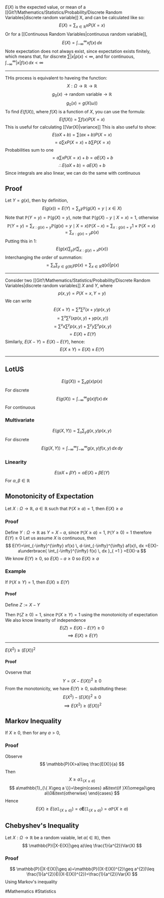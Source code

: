 $E(X)$ is the expected value, or mean of a [[Git?/Mathematics/Statistics/Probability/Discrete Random Variables|discrete random variable]] X, and can be calculated like so:
$$
E(X)=\sum_{x\in \mathbb{R}} xP(X=x)
$$
Or for a [[Continuous Random Variables|continuous random variable]],
$$
E(X)=\int_{-\infty}^{\infty} xf(x) \, dx 
$$
Note expectation does not always exist, since expectation exists finitely, which means that, for discrete $\sum|x|p(x)<\infty$, and for continuous, $\int_{-\infty}^{\infty} |x|f(x) \, dx<\infty$
___
THis process is equivalent to haveing the function:
$$
X:\Omega\to \mathbb{R}\to \mathbb{R}
$$
$$
g_{0}(x)\to \text{random variable}\to \mathbb{R}
$$
$$
g_{0}(x)=g(X(\omega))
$$
To find $E(f(X))$, where $f(X)$ is a function of $X$, you can use the formula:
$$
E(f(X))=\sum f(x)P(X=x)
$$
This is useful for calculating [[Var(X)|variance]]
This is also useful to show:
$$
E(aX+b)=\sum (ax+b)P(X=x)
$$
$$
=a\sum xP(X=x)+b\sum P(X=x)
$$
Probabilities sum to one
$$
=a\sum xP(X=x)+b=aE(X)+b
$$
$$
\therefore E(aX+b)=aE(X)+b
$$
Since integrals are also linear, we can do the same with continuous
## Proof
Let $Y=g(x)$, then by definition,
$$
E(g(x))=E(Y)=\sum_{y}y\mathbb{P}(g(X)=y\mid x\in X)
$$
Note that $\mathbb{P}(Y=y)=\mathbb{P}(g(X)=y)$, note that $\mathbb{P}(g(X)-y\mid X=x)=1$, otherwise
$$
\mathbb{P}(Y=y)=\sum_{x:g(x)=y}\mathbb{P}(g(x)=y\mid X=x)\mathbb{P}(X-x)=\sum_{x:g(x)=y}1\times \mathbb{P}(X=x)=\sum_{x:g(x)=y}p(x)
$$
Putting this in $1$:
$$
E(g(x)\sum_{y}y\left( \sum_{x:g(y)=x} p(x) \right)
$$
Interchanging the order of summation:
$$
=\sum_{x}\sum_{y\in g(\mathbb{R})}yp(x)=\sum_{x\in \mathbb{R}}q(x)|p(x)
$$
___
Consider two [[Git?/Mathematics/Statistics/Probability/Discrete Random Variables|discrete random variables]] $X$ and $Y$, where 
$$
p(x,y)=P(X=x, Y=y)
$$
We can write
$$
E(X+Y)=\sum^{x}\sum^{y}(x+y)p(x,y)
$$
$$
=\sum^{x}\sum^{y}(xp(x,y)+yp(x,y))
$$
$$
=\sum^{x}x\sum^{y}p(x,y)+\sum^{y}y\sum^{x}p(x,y)
$$
$$
=E(X)+E(Y)
$$
Similarly, $E(X-Y)=E(X)-E(Y)$, hence:
$$
E(X\pm Y)=E(X)\pm E(Y)
$$
___
## LotUS
$$
E(g(X))=\sum_{x} g(x)p(x)
$$
For discrete
$$
E(g(X))=\int_{-\infty}^{\infty} g(x)f(x) \, dx 
$$
For continuous
### Multivariate
$$
E(g(X,Y))=\sum_{x}\sum_{y}g(x,y)p(x,y)
$$
For discrete
$$
E(g(X,Y))=\int_{-\infty}^{\infty} \int_{-\infty}^{\infty} g(x,y)f(x,y) \, dx  \, dy 
$$
### Linearity
$$
E(\alpha X+\beta Y)=\alpha E(X)+\beta E(Y)
$$
For $\alpha,\beta \in\mathbb{R}$
## Monotonicity of Expectation
Let $X:\Omega\to \mathbb{R}$, $a\in\mathbb{R}$ such that $\mathbb{P}(X\geq a)=1$, then $E(X)\geq a$
### Proof
Define $Y:\Omega\to \mathbb{R}$ as $Y=X-a$, since $\mathbb{P}(X\geq a)=1$, $\mathbb{P}(Y\geq 0)=1$ therefore $E(Y)\geq0$
Let us assume $X$ is continuous, then 
$$
E(Y)=\int_{-\infty}^{\infty} xf(x) \, d-\int_{-\infty}^{\infty} af(x)\, dx  =E(X)-a\underbrace{ \int_{-\infty}^{\infty} f(x) \, dx }_{ =1 } =E(X)-a
$$
We know $E(Y)\geq 0$, so $E(X)-a\geq 0$ so $E(X)\geq a$

### Example
If $\mathbb{P}(X\geq Y)=1$, then $E(X)\geq E(Y)$
#### Proof
Define $Z:=X-Y$

Then $\mathbb{P}(Z\geq 0)=1$, since $\mathbb{P}(X\geq Y)=1$ using the monotonicity of expectation
We also know linearity of independence
$$
E(Z)=E(X)-E(Y)\geq 0
$$
$$
\implies E(X)\geq E(Y)
$$
___
$E(X^{2})\geq (E(X))^{2}$
#### Proof
Ovserve that
$$
Y=(X-E(X))^{2}\geq 0
$$
From the monotonicity, we have $E(Y)\geq 0$, substituting these:
$$
E(X^{2})-(E(X))^{2}\geq 0
$$
$$
\implies E(X^{2})\geq(E(X))^{2}
$$
## Markov Inequality
If $X\geq 0$, then for any $a>0$,
### Proof
Observe
$$
\mathbb{P}(X>a)\leq \frac{E(X)}{a}
$$
Then
$$
X\geq a\mathbb{1}_{\{ X\geq a \}}
$$
$$
a\mathbb{1}_{\{ X\geq a \}}=\begin{cases}
a&\text{if }X(\omega)\geq a\\0&\text{otherwise}
\end{cases}
$$
Hence
$$
E(X)\geq E(a\mathbb{1}_{\{ X\geq a \}})=a\mathbf{E}(\mathbb{1}_{\{ X\geq a \}})=a\mathbb{P}(X\geq a)
$$
## Chebyshev's Inequality
Let $X:\Omega\to \mathbb{R}$ be a random vaiable, let $a(\in\mathbb{R})$, then
$$
\mathbb{P}(|X-E(X)|\geq a)\leq \frac{1}{a^{2}}Var(X)
$$
### Proof
$$
\mathbb{P}(|X-E(X)|\geq a)=\mathbb{P}((X-E(X))^{2}\geq a^{2})\leq \frac{1}{a^{2}}E((X-E(X))^{2})=\frac{1}{a^{2}}Var(X)
$$
Using Markov's inequality

#Mathematics #Statistics 
